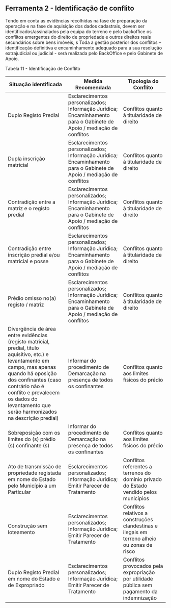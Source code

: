## Ferramenta 2 - Identificação de conflito

Tendo em conta as evidências recolhidas na fase de preparação da operação e na fase de aquisição dos dados cadastrais, devem ser identificados/assinalados pela equipa do terreno e pelo backoffice os conflitos emergentes do direito de propriedade e outros direitos reais secundários sobre bens imóveis, s Toda a gestão posterior dos conflitos – identificação definitiva e encaminhamento adequado para a sua resolução extrajudicial ou judicial - será realizada pelo BackOffice e pelo Gabinete de Apoio.

Tabela 11 - Identificação de Conflito

| Situação identificada | Medida Recomendada | Tipologia do Conflito |
| --- | --- | --- |
| Duplo Registo Predial | Esclarecimentos personalizados; Informação Jurídica; Encaminhamento para o Gabinete de Apoio / mediação de conflitos | Conflitos quanto à titularidade de direito |
| Dupla inscrição matricial | Esclarecimentos personalizados; Informação Jurídica; Encaminhamento para o Gabinete de Apoio / mediação de conflitos | Conflitos quanto à titularidade de direito |
| Contradição entre a matriz e o registo predial | Esclarecimentos personalizados; Informação Jurídica; Encaminhamento para o Gabinete de Apoio / mediação de conflitos | Conflitos quanto à titularidade de direito |
| Contradição entre inscrição predial e/ou matricial e posse | Esclarecimentos personalizados; Informação Jurídica; Encaminhamento para o Gabinete de Apoio / mediação de conflitos | Conflitos quanto à titularidade de direito |
| Prédio omisso no\(a\) registo / matriz | Esclarecimentos personalizados; Informação Jurídica; Encaminhamento para o Gabinete de Apoio / mediação de conflitos | Conflitos quanto à titularidade de direito |
| Divergência de área entre evidências \(registo matricial, predial, titulo aquisitivo, etc.\) e levantamento em campo, mas apenas quando há oposição dos confinantes \(caso contrário não é conflito e prevalecem os dados do levantamento que serão harmonizados na descrição predial\)  | Informar do procedimento de Demarcação na presença de todos os confinantes | Conflitos quanto aos limites físicos do prédio |
| Sobreposição com os limites do \(s\) prédio \(s\) confinante \(s\) | Informar do procedimento de Demarcação na presença de todos os confinantes | Conflitos quanto aos limites físicos do prédio |
| Ato de transmissão de propriedade registada em nome do Estado pelo Município a um Particular | Esclarecimentos personalizados; Informação Jurídica; Emitir Parecer de Tratamento | Conflitos referentes a terrenos do domínio privado do Estado vendido pelos municípios |
| Construção sem loteamento | Esclarecimentos personalizados; Informação Jurídica; Emitir Parecer de Tratamento | Conflitos relativos a construções clandestinas e ilegais em terreno alheio ou zonas de risco |
| Duplo Registo Predial em nome do Estado e de Expropriado | Esclarecimentos personalizados; Informação Jurídica; Emitir Parecer de Tratamento | Conflitos provocados pela expropriação por utilidade pública sem pagamento da indemnização |



